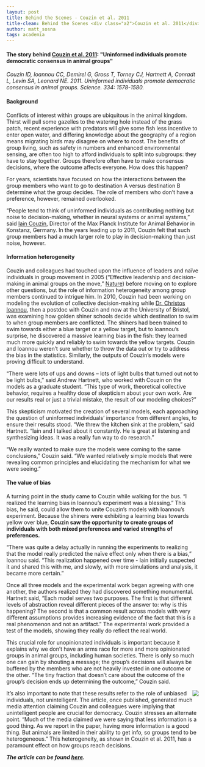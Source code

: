 ```yaml
---
layout: post
title: Behind the Scenes - Couzin et al. 2011
title-clean: Behind the Scenes <div class="a2">Couzin et al. 2011</div>
author: matt_sosna
tags: academia
---
```


#### The story behind [Couzin et al. 2011](http://nba.uth.tmc.edu/homepage/cnjclub/2012%20Spring/Couzin%20et%20al.%20-%202011%20-%20Uninformed%20Individuals%20Promote%20Democratic%20Consensus%20in%20Animal%20Groups.pdf): "Uninformed individuals promote democratic consensus in animal groups" <br>
*Couzin ID, Ioannou CC, Demirel G, Gross T, Torney CJ, Hartnett A, Conradt L, Levin SA, Leonard NE. 2011. Uninformed individuals promote democratic consensus in animal groups. Science. 334: 1578-1580.*

#### Background
Conflicts of interest within groups are ubiquitous in the animal kingdom. Thirst will pull some gazelles to the watering hole instead of the grass patch, recent experience with predators will give some fish less incentive to enter open water, and differing knowledge about the geography of a region means migrating birds may disagree on where to roost. The benefits of group living, such as safety in numbers and enhanced environmental sensing, are often too high to afford individuals to split into subgroups: they have to stay together. Groups therefore often have to make consensus decisions, where the outcome affects everyone. How does this happen?

For years, scientists have focused on how the interactions between the group members who want to go to destination A versus destination B determine what the group decides. The role of members who don’t have a preference, however, remained overlooked.

“People tend to think of uninformed individuals as contributing nothing but noise to decision-making, whether in neural systems or animal systems,” said [Iain Couzin](http://collectivebehaviour.com/), Director of the Max Planck Institute for Animal Behavior in Konstanz, Germany. In the years leading up to 2011, Couzin felt that such group members had a much larger role to play in decision-making than just noise, however.        

#### Information heterogeneity
Couzin and colleagues had touched upon the influence of leaders and naïve individuals in group movement in 2005 (“Effective leadership and decision-making in animal groups on the move,” [Nature](http://www.nature.com/nature/journal/v433/n7025/full/nature03236.html)) before moving on to explore other questions, but the role of information heterogeneity among group members continued to intrigue him. In 2010, Couzin had been working on modeling the evolution of collective decision-making while [Dr. Christos Ioannou](http://ioannougroup.com/), then a postdoc with Couzin and now at the University of Bristol, was examining how golden shiner schools decide which destination to swim to when group members are conflicted. The shiners had been trained to swim towards either a blue target or a yellow target, but to Ioannou’s surprise, he discovered a massive learning bias in the fish: they learned much more quickly and reliably to swim towards the yellow targets. Couzin and Ioannou weren’t sure whether to throw the data out or try to address the bias in the statistics. Similarly, the outputs of Couzin’s models were proving difficult to understand.

“There were lots of ups and downs – lots of light bulbs that turned out not to be light bulbs,” said Andrew Hartnett, who worked with Couzin on the models as a graduate student. “This type of work, theoretical collective behavior, requires a healthy dose of skepticism about your own work. Are our results real or just a trivial mistake, the result of our modeling choices?”

This skepticism motivated the creation of several models, each approaching the question of uninformed individuals’ importance from different angles, to ensure their results stood. “We threw the kitchen sink at the problem,” said Hartnett. “Iain and I talked about it constantly. He is great at listening and synthesizing ideas. It was a really fun way to do research.”

“We really wanted to make sure the models were coming to the same conclusions,” Couzin said. “We wanted relatively simple models that were revealing common principles and elucidating the mechanism for what we were seeing.”

#### The value of bias
A turning point in the study came to Couzin while walking for the bus. “I realized the learning bias in Ioannou’s experiment was a blessing.” This bias, he said, could allow them to unite Couzin’s models with Ioannou’s experiment. Because the shiners were exhibiting a learning bias towards yellow over blue, **Couzin saw the opportunity to create groups of individuals with both mixed preferences and varied strengths of preferences.**

“There was quite a delay actually in running the experiments to realizing that the model really predicted the naïve effect only when there is a bias,” Ioannou said. “This realization happened over time - Iain initially suspected it and shared this with me, and slowly, with more simulations and analysis, it became more certain.”

Once all three models and the experimental work began agreeing with one another, the authors realized they had discovered something monumental. Hartnett said, “Each model serves two purposes. The first is that different levels of abstraction reveal different pieces of the answer to: why is this happening? The second is that a common result across models with very different assumptions provides increasing evidence of the fact that this is a real phenomenon and not an artifact.” The experimental work provided a test of the models, showing they really do reflect the real world.

This crucial role for unopinionated individuals is important because it explains why we don’t have an arms race for more and more opinionated groups in animal groups, including human societies. There is only so much one can gain by shouting a message; the group’s decisions will always be buffered by the members who are not heavily invested in one outcome or the other. “The tiny fraction that doesn’t care about the outcome of the group’s decision ends up determining the outcome,” Couzin said.

<img align="right" src="{{ site.baseurl }}/images/academia/couzin2011.png">

It’s also important to note that these results refer to the role of unbiased individuals, not unintelligent. The article, once published, generated much media attention claiming Couzin and colleagues were implying that unintelligent people are crucial for democracy. Couzin stresses an alternate point. “Much of the media claimed we were saying that less information is a good thing. As we report in the paper, having more information is a good thing. But animals are limited in their ability to get info, so groups tend to be heterogeneous.” This heterogeneity, as shown in Couzin et al. 2011, has a paramount effect on how groups reach decisions.

_**The article can be found [here](http://nba.uth.tmc.edu/homepage/cnjclub/2012%20Spring/Couzin%20et%20al.%20-%202011%20-%20Uninformed%20Individuals%20Promote%20Democratic%20Consensus%20in%20Animal%20Groups.pdf).**_
